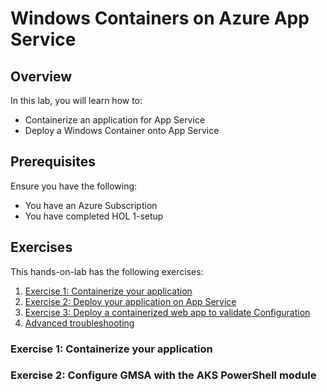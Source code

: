 # Windows Containers on Azure App Service

## Overview

In this lab, you will learn how to:

* Containerize an application for App Service
* Deploy a Windows Container onto App Service

## Prerequisites

Ensure you have the following:

* You have an Azure Subscription
* You have completed HOL 1-setup

## Exercises

This hands-on-lab has the following exercises:

1. [Exercise 1: Containerize your application](#ex1)
2. [Exercise 2: Deploy your application on App Service](#ex3)
3. [Exercise 3: Deploy a containerized web app to validate Configuration](#ex4)
4. [Advanced troubleshooting](#ex5)

### Exercise 1: Containerize your application <a name="ex1"></a>


### Exercise 2: Configure GMSA with the AKS PowerShell module

